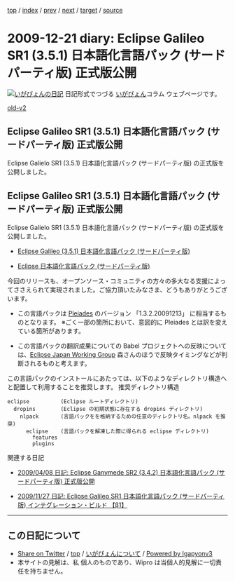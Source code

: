 [top](../index.html) 
 / [index](index.html) 
 / [prev](ig091218.html) 
 / [next](ig091223.html) 
 / [target](http://www.igapyon.jp/igapyon/diary/2009/ig091221.html) 
 / [source](https://github.com/igapyon/diary/blob/master/2009/ig091221.src.md) 

2009-12-21 diary: Eclipse Galileo SR1 (3.5.1) 日本語化言語パック (サードパーティ版) 正式版公開
=====================================================================================================
[![いがぴょんの日記](http://www.igapyon.jp/igapyon/diary/images/iga200306s.jpg "いがぴょん")](http://www.igapyon.jp/igapyon/diary/memo/memoigapyon.html) 日記形式でつづる [いがぴょん](http://www.igapyon.jp/igapyon/diary/memo/memoigapyon.html)コラム ウェブページです。

[old-v2](ig091221-orig.html)

## Eclipse Galileo SR1 (3.5.1) 日本語化言語パック (サードパーティ版) 正式版公開

Eclipse Galielo SR1 (3.5.1) 日本語化言語パック (サードパーティ版) の正式版を公開しました。


## Eclipse Galileo SR1 (3.5.1) 日本語化言語パック (サードパーティ版) 正式版公開

Eclipse Galielo SR1 (3.5.1) 日本語化言語パック (サードパーティ版) の正式版を公開しました。

* [Eclipse Galileo (3.5.1) 日本語化言語パック (サードパーティ版)](https://ja.osdn.net/projects/nttdatagroup-oss-square/wiki/blanco_Framework%252Fnlpack.eclipse.galileo)
  
* [Eclipse 日本語化言語パック (サードパーティ版)](http://www.igapyon.jp/blanco/nlpack/eclipse/index.html)

今回のリリースも、オープンソース・コミュニティの方々の多大なる支援によってささえられて実現されました。ご協力頂いたみなさま、どうもありがとうございます。

* この言語パックは [Pleiades](http://mergedoc.sourceforge.jp/pleiades.html) のバージョン 「1.3.2.20091213」 に相当するものとなります。
  ※ごく一部の箇所において、意図的に Pleiades とは訳を変えている箇所があります。
  
* この言語パックの翻訳成果についての Babel プロジェクトへの反映については、[Eclipse Japan Working Group](http://wiki.eclipse.org/Main_Page_JP) 森さんのほうで反映タイミングなどが判断されるものと考えます。

この言語パックのインストールにあたっては、以下のようなディレクトリ構造へと配置して利用することを推奨します。
推奨ディレクトリ構造

      
```
eclipse          (Eclipse ルートディレクトリ)
  dropins        (Eclipse の初期状態に存在する dropins ディレクトリ)
    nlpack       (言語パックをを格納するための任意のディレクトリ名。nlpack を推奨)
      eclipse    (言語パックを解凍した際に得られる eclipse ディレクトリ)
        features
        plugins
```

      

関連する日記

* [2009/04/08 日記: Eclipse Ganymede SR2 (3.4.2) 日本語化言語パック (サードパーティ版) 正式版公開](ig090408.html)
  
* [2009/11/27 日記: Eclipse Galileo SR1 日本語化言語パック (サードパーティ版) インテグレーション・ビルド 【β1】](ig091127.html)


----------------------------------------------------------------------------------------------------

## この日記について

* [Share on Twitter](https://twitter.com/intent/tweet?hashtags=igapyon%2Cdiary%2C%E3%81%84%E3%81%8C%E3%81%B4%E3%82%87%E3%82%93&text=Eclipse+Galileo+SR1+%283.5.1%29+%E6%97%A5%E6%9C%AC%E8%AA%9E%E5%8C%96%E8%A8%80%E8%AA%9E%E3%83%91%E3%83%83%E3%82%AF+%28%E3%82%B5%E3%83%BC%E3%83%89%E3%83%91%E3%83%BC%E3%83%86%E3%82%A3%E7%89%88%29+%E6%AD%A3%E5%BC%8F%E7%89%88%E5%85%AC%E9%96%8B&url=http%3A%2F%2Fwww.igapyon.jp%2Figapyon%2Fdiary%2F2009%2Fig091221.html) / [top](../index.html) / [いがぴょんについて](http://www.igapyon.jp/igapyon/diary/memo/memoigapyon.html) / [Powered by Igapyonv3](https://github.com/igapyon/igapyonv3)
* 本サイトの見解は、私 個人のものであり、Wipro は当個人的見解に一切責任を持ちません。 
